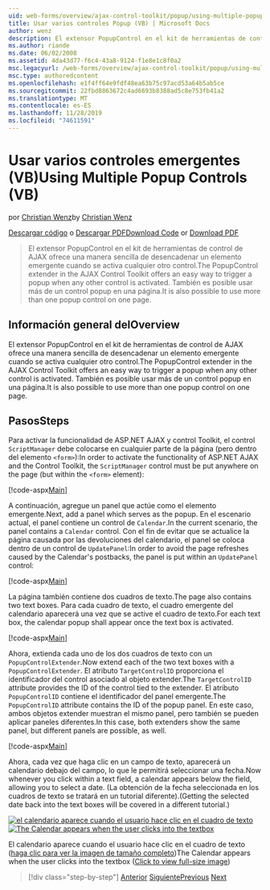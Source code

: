 ```yaml
---
uid: web-forms/overview/ajax-control-toolkit/popup/using-multiple-popup-controls-vb
title: Usar varios controles Popup (VB) | Microsoft Docs
author: wenz
description: El extensor PopupControl en el kit de herramientas de control de AJAX ofrece una manera sencilla de desencadenar un elemento emergente cuando se activa cualquier otro control. También es posible usar m...
ms.author: riande
ms.date: 06/02/2008
ms.assetid: 4da43d77-f6c4-43a8-9124-f1e8e1c8f0a2
msc.legacyurl: /web-forms/overview/ajax-control-toolkit/popup/using-multiple-popup-controls-vb
msc.type: authoredcontent
ms.openlocfilehash: e1f4ff64e9fdf48ea63b75c97acd53a64b5ab5ce
ms.sourcegitcommit: 22fbd8863672c4ad6693b8388ad5c8e753fb41a2
ms.translationtype: MT
ms.contentlocale: es-ES
ms.lasthandoff: 11/28/2019
ms.locfileid: "74611591"
---
```

# <a name="using-multiple-popup-controls-vb"></a><span data-ttu-id="499a6-104">Usar varios controles emergentes (VB)</span><span class="sxs-lookup"><span data-stu-id="499a6-104">Using Multiple Popup Controls (VB)</span></span>

<span data-ttu-id="499a6-105">por [Christian Wenz](https://github.com/wenz)</span><span class="sxs-lookup"><span data-stu-id="499a6-105">by [Christian Wenz](https://github.com/wenz)</span></span>

<span data-ttu-id="499a6-106">[Descargar código](https://download.microsoft.com/download/9/3/f/93f8daea-bebd-4821-833b-95205389c7d0/PopupControl1.vb.zip) o [Descargar PDF](https://download.microsoft.com/download/2/d/c/2dc10e34-6983-41d4-9c08-f78f5387d32b/popupcontrol1VB.pdf)</span><span class="sxs-lookup"><span data-stu-id="499a6-106">[Download Code](https://download.microsoft.com/download/9/3/f/93f8daea-bebd-4821-833b-95205389c7d0/PopupControl1.vb.zip) or [Download PDF](https://download.microsoft.com/download/2/d/c/2dc10e34-6983-41d4-9c08-f78f5387d32b/popupcontrol1VB.pdf)</span></span>

> <span data-ttu-id="499a6-107">El extensor PopupControl en el kit de herramientas de control de AJAX ofrece una manera sencilla de desencadenar un elemento emergente cuando se activa cualquier otro control.</span><span class="sxs-lookup"><span data-stu-id="499a6-107">The PopupControl extender in the AJAX Control Toolkit offers an easy way to trigger a popup when any other control is activated.</span></span> <span data-ttu-id="499a6-108">También es posible usar más de un control popup en una página.</span><span class="sxs-lookup"><span data-stu-id="499a6-108">It is also possible to use more than one popup control on one page.</span></span>

## <a name="overview"></a><span data-ttu-id="499a6-109">Información general del</span><span class="sxs-lookup"><span data-stu-id="499a6-109">Overview</span></span>

<span data-ttu-id="499a6-110">El extensor PopupControl en el kit de herramientas de control de AJAX ofrece una manera sencilla de desencadenar un elemento emergente cuando se activa cualquier otro control.</span><span class="sxs-lookup"><span data-stu-id="499a6-110">The PopupControl extender in the AJAX Control Toolkit offers an easy way to trigger a popup when any other control is activated.</span></span> <span data-ttu-id="499a6-111">También es posible usar más de un control popup en una página.</span><span class="sxs-lookup"><span data-stu-id="499a6-111">It is also possible to use more than one popup control on one page.</span></span>

## <a name="steps"></a><span data-ttu-id="499a6-112">Pasos</span><span class="sxs-lookup"><span data-stu-id="499a6-112">Steps</span></span>

<span data-ttu-id="499a6-113">Para activar la funcionalidad de ASP.NET AJAX y control Toolkit, el control `ScriptManager` debe colocarse en cualquier parte de la página (pero dentro del elemento `<form>`):</span><span class="sxs-lookup"><span data-stu-id="499a6-113">In order to activate the functionality of ASP.NET AJAX and the Control Toolkit, the `ScriptManager` control must be put anywhere on the page (but within the `<form>` element):</span></span>

[!code-aspx[Main](using-multiple-popup-controls-vb/samples/sample1.aspx)]

<span data-ttu-id="499a6-114">A continuación, agregue un panel que actúe como el elemento emergente.</span><span class="sxs-lookup"><span data-stu-id="499a6-114">Next, add a panel which serves as the popup.</span></span> <span data-ttu-id="499a6-115">En el escenario actual, el panel contiene un control de `Calendar`.</span><span class="sxs-lookup"><span data-stu-id="499a6-115">In the current scenario, the panel contains a `Calendar` control.</span></span> <span data-ttu-id="499a6-116">Con el fin de evitar que se actualice la página causada por las devoluciones del calendario, el panel se coloca dentro de un control de `UpdatePanel`:</span><span class="sxs-lookup"><span data-stu-id="499a6-116">In order to avoid the page refreshes caused by the Calendar's postbacks, the panel is put within an `UpdatePanel` control:</span></span>

[!code-aspx[Main](using-multiple-popup-controls-vb/samples/sample2.aspx)]

<span data-ttu-id="499a6-117">La página también contiene dos cuadros de texto.</span><span class="sxs-lookup"><span data-stu-id="499a6-117">The page also contains two text boxes.</span></span> <span data-ttu-id="499a6-118">Para cada cuadro de texto, el cuadro emergente del calendario aparecerá una vez que se active el cuadro de texto.</span><span class="sxs-lookup"><span data-stu-id="499a6-118">For each text box, the calendar popup shall appear once the text box is activated.</span></span>

[!code-aspx[Main](using-multiple-popup-controls-vb/samples/sample3.aspx)]

<span data-ttu-id="499a6-119">Ahora, extienda cada uno de los dos cuadros de texto con un `PopupControlExtender`.</span><span class="sxs-lookup"><span data-stu-id="499a6-119">Now extend each of the two text boxes with a `PopupControlExtender`.</span></span> <span data-ttu-id="499a6-120">El atributo `TargetControlID` proporciona el identificador del control asociado al objeto extender.</span><span class="sxs-lookup"><span data-stu-id="499a6-120">The `TargetControlID` attribute provides the ID of the control tied to the extender.</span></span> <span data-ttu-id="499a6-121">El atributo `PopupControlID` contiene el identificador del panel emergente.</span><span class="sxs-lookup"><span data-stu-id="499a6-121">The `PopupControlID` attribute contains the ID of the popup panel.</span></span> <span data-ttu-id="499a6-122">En este caso, ambos objetos extender muestran el mismo panel, pero también se pueden aplicar paneles diferentes.</span><span class="sxs-lookup"><span data-stu-id="499a6-122">In this case, both extenders show the same panel, but different panels are possible, as well.</span></span>

[!code-aspx[Main](using-multiple-popup-controls-vb/samples/sample4.aspx)]

<span data-ttu-id="499a6-123">Ahora, cada vez que haga clic en un campo de texto, aparecerá un calendario debajo del campo, lo que le permitirá seleccionar una fecha.</span><span class="sxs-lookup"><span data-stu-id="499a6-123">Now whenever you click within a text field, a calendar appears below the field, allowing you to select a date.</span></span> <span data-ttu-id="499a6-124">(La obtención de la fecha seleccionada en los cuadros de texto se tratará en un tutorial diferente).</span><span class="sxs-lookup"><span data-stu-id="499a6-124">(Getting the selected date back into the text boxes will be covered in a different tutorial.)</span></span>

<span data-ttu-id="499a6-125">[![el calendario aparece cuando el usuario hace clic en el cuadro de texto](using-multiple-popup-controls-vb/_static/image2.png)](using-multiple-popup-controls-vb/_static/image1.png)</span><span class="sxs-lookup"><span data-stu-id="499a6-125">[![The Calendar appears when the user clicks into the textbox](using-multiple-popup-controls-vb/_static/image2.png)](using-multiple-popup-controls-vb/_static/image1.png)</span></span>

<span data-ttu-id="499a6-126">El calendario aparece cuando el usuario hace clic en el cuadro de texto ([haga clic para ver la imagen de tamaño completo](using-multiple-popup-controls-vb/_static/image3.png))</span><span class="sxs-lookup"><span data-stu-id="499a6-126">The Calendar appears when the user clicks into the textbox ([Click to view full-size image](using-multiple-popup-controls-vb/_static/image3.png))</span></span>

> [!div class="step-by-step"]
> <span data-ttu-id="499a6-127">[Anterior](handling-postbacks-from-a-popup-control-without-an-updatepanel-cs.md)
> [Siguiente](handling-postbacks-from-a-popup-control-with-an-updatepanel-vb.md)</span><span class="sxs-lookup"><span data-stu-id="499a6-127">[Previous](handling-postbacks-from-a-popup-control-without-an-updatepanel-cs.md)
[Next](handling-postbacks-from-a-popup-control-with-an-updatepanel-vb.md)</span></span>
